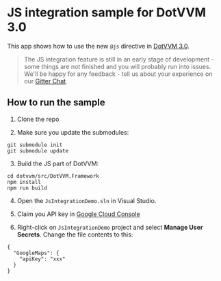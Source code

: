 # JS integration sample for DotVVM 3.0

This app shows how to use the new `@js` directive in [DotVVM 3.0](https://github.com/riganti/dotvvm). 

> The JS integration feature is still in an early stage of development - some things are not finished and you will probably run into issues. We'll be happy for any feedback - tell us about your experience on our [Gitter Chat](https://gitter.im/riganti/dotvvm).

## How to run the sample

1. Clone the repo

2. Make sure you update the submodules: 
```
git submodule init
git submodule update
```
3. Build the JS part of DotVVM:
```
cd dotvvm/src/DotVVM.Framework
npm install
npm run build
```

4. Open the `JsIntegrationDemo.sln` in Visual Studio.

5. Claim you API key in [Google Cloud Console](https://developers.google.com/maps/documentation/javascript/get-api-key)

6. Right-click on `JsIntegrationDemo` project and select **Manage User Secrets**. Change the file contents to this:
```
{
  "GoogleMaps": {
    "apiKey": "xxx"
  } 
}
```
